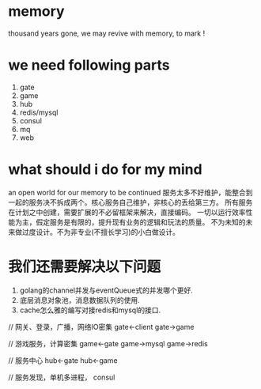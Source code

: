# memory
thousand years gone, we may revive with memory, to mark !

# we need following parts
1. gate
2. game
3. hub
4. redis/mysql
5. consul
6. mq
7. web

# what should i do for my mind
an open world for our memory to be continued
服务太多不好维护，能整合到一起的服务决不拆成两个。核心服务自己维护，非核心的丢给第三方。
所有服务在计划之中创建，需要扩展的不必留框架来解决，直接编码。
一切以运行效率性能为主，假定服务是有限的，提升现有业务的逻辑和玩法的质量。
不为未知的未来做过度设计。不为非专业(不擅长学习)的小白做设计。


# 我们还需要解决以下问题
1. golang的channel并发与eventQueue式的并发哪个更好.
2. 底层消息对象池，消息数据队列的使用.
3. cache怎么雅的编写对接redis和mysql的接口.

// 网关、登录，广播，网络IO密集
gate<-client
gate->game

// 游戏服务，计算密集
game<-gate
game->mysql
game->redis

// 服务中心
hub<-gate
hub<-game

// 服务发现，单机多进程，
consul

